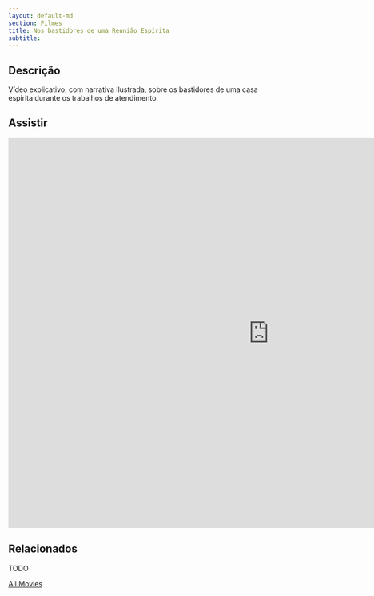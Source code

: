```yaml
---
layout: default-md
section: Filmes
title: Nos bastidores de uma Reunião Espírita
subtitle: 
---
```


## Descrição
Vídeo explicativo, com narrativa ilustrada, sobre os bastidores de uma casa espírita durante os trabalhos de atendimento.


## Assistir
<iframe width="1041" height="781" src="https://www.youtube.com/embed/NbIKx2Zu9Hc" frameborder="0" allow="accelerometer; autoplay; encrypted-media; gyroscope; picture-in-picture" allowfullscreen></iframe>

## Relacionados
TODO


<a href="/movies" class="button">All Movies</a>